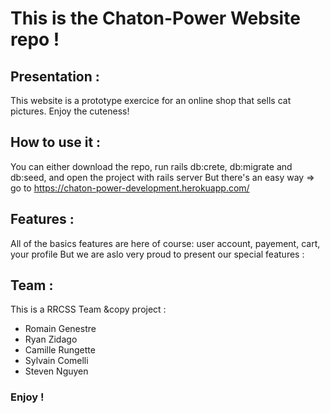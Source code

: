 # This is the Chaton-Power Website repo !

## Presentation :
This website is a prototype exercice for an online shop  that sells cat pictures. Enjoy the cuteness!


## How to use it :
You can either download the repo, run rails db:crete, db:migrate and db:seed, and open the project with rails server
But there's an easy way => go to https://chaton-power-development.herokuapp.com/

## Features :
All of the basics features are here of course: user account, payement, cart, your profile
But we are aslo very proud to present our special features :


## Team :
This is a RRCSS Team &copy project :
- Romain Genestre
- Ryan Zidago
- Camille Rungette
- Sylvain Comelli
- Steven Nguyen

### Enjoy !